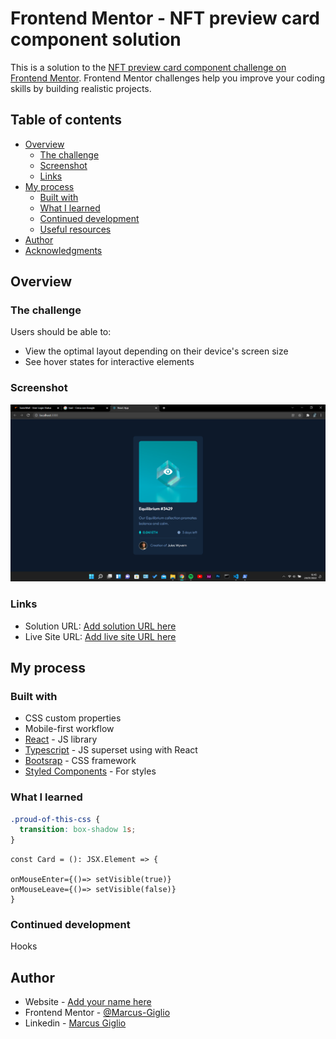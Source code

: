 # Frontend Mentor - NFT preview card component solution

This is a solution to the [NFT preview card component challenge on Frontend Mentor](https://www.frontendmentor.io/challenges/nft-preview-card-component-SbdUL_w0U). Frontend Mentor challenges help you improve your coding skills by building realistic projects.

## Table of contents

- [Overview](#overview)
  - [The challenge](#the-challenge)
  - [Screenshot](#screenshot)
  - [Links](#links)
- [My process](#my-process)
  - [Built with](#built-with)
  - [What I learned](#what-i-learned)
  - [Continued development](#continued-development)
  - [Useful resources](#useful-resources)
- [Author](#author)
- [Acknowledgments](#acknowledgments)

## Overview

### The challenge

Users should be able to:

- View the optimal layout depending on their device's screen size
- See hover states for interactive elements

### Screenshot

![](./screenshot.png)

### Links

- Solution URL: [Add solution URL here](https://your-solution-url.com)
- Live Site URL: [Add live site URL here](https://your-live-site-url.com)

## My process

### Built with

- CSS custom properties
- Mobile-first workflow
- [React](https://reactjs.org/) - JS library
- [Typescript](https://www.typescriptlang.org/) - JS superset using with React
- [Bootsrap](https://getbootstrap.com/) - CSS framework
- [Styled Components](https://styled-components.com/) - For styles

### What I learned

```css
.proud-of-this-css {
  transition: box-shadow 1s;
}
```

```Tsx
const Card = (): JSX.Element => {

onMouseEnter={()=> setVisible(true)}
onMouseLeave={()=> setVisible(false)}
}
```

### Continued development

Hooks

## Author

- Website - [Add your name here](https://www.your-site.com)
- Frontend Mentor - [@Marcus-Giglio](https://www.frontendmentor.io/profile/Marcus-Giglio)
- Linkedin - [Marcus Giglio](https://www.linkedin.com/in/marcus-g-514b51175/)
